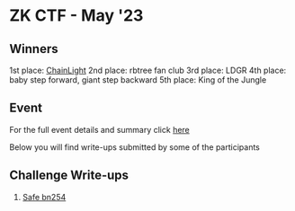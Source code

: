 # ZK CTF - May '23 

## Winners
1st place: [ChainLight](https://twitter.com/chainlight_io) 
2nd place: rbtree fan club
3rd place: LDGR
4th place: baby step forward, giant step backward
5th place: King of the Jungle

## Event 
For the full event details and summary click [here](https://medium.com/@ingonyama/recap-zk-capture-the-flag-cdf3ffef8186)

Below you will find write-ups submitted by some of the participants

## Challenge Write-ups

 1. [Safe bn254](safe_bn254.md)
